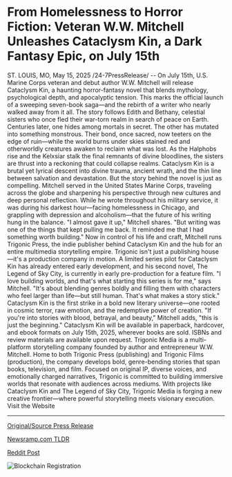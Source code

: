# From Homelessness to Horror Fiction: Veteran W.W. Mitchell Unleashes Cataclysm Kin, a Dark Fantasy Epic, on July 15th

ST. LOUIS, MO, May 15, 2025 /24-7PressRelease/ -- On July 15th, U.S. Marine Corps veteran and debut author W.W. Mitchell will release Cataclysm Kin, a haunting horror-fantasy novel that blends mythology, psychological depth, and apocalyptic tension. This marks the official launch of a sweeping seven-book saga—and the rebirth of a writer who nearly walked away from it all.  The story follows Edith and Bethany, celestial sisters who once fled their war-torn realm in search of peace on Earth. Centuries later, one hides among mortals in secret. The other has mutated into something monstrous. Their bond, once sacred, now teeters on the edge of ruin—while the world burns under skies stained red and otherworldly creatures awaken to reclaim what was lost.  As the Halphobs rise and the Kelxsiar stalk the final remnants of divine bloodlines, the sisters are thrust into a reckoning that could collapse realms. Cataclysm Kin is a brutal yet lyrical descent into divine trauma, ancient wrath, and the thin line between salvation and devastation.  But the story behind the novel is just as compelling.  Mitchell served in the United States Marine Corps, traveling across the globe and sharpening his perspective through new cultures and deep personal reflection. While he wrote throughout his military service, it was during his darkest hour—facing homelessness in Chicago, and grappling with depression and alcoholism—that the future of his writing hung in the balance.  "I almost gave it up," Mitchell shares. "But writing was one of the things that kept pulling me back. It reminded me that I had something worth building."  Now in control of his life and craft, Mitchell runs Trigonic Press, the indie publisher behind Cataclysm Kin and the hub for an entire multimedia storytelling empire. Trigonic isn't just a publishing house—it's a production company in motion. A limited series pilot for Cataclysm Kin has already entered early development, and his second novel, The Legend of Sky City, is currently in early pre-production for a feature film.  "I love building worlds, and that's what starting this series is for me," says Mitchell. "It's about blending genres boldly and filling them with characters who feel larger than life—but still human. That's what makes a story stick."  Cataclysm Kin is the first strike in a bold new literary universe—one rooted in cosmic terror, raw emotion, and the redemptive power of creation. "If you're into stories with blood, betrayal, and beauty," Mitchell adds, "this is just the beginning."  Cataclysm Kin will be available in paperback, hardcover, and ebook formats on July 15th, 2025, wherever books are sold. ISBNs and review materials are available upon request.  Trigonic Media is a multi-platform storytelling company founded by author and entrepreneur W.W. Mitchell. Home to both Trigonic Press (publishing) and Trigonic Films (production), the company develops bold, genre-bending stories that span books, television, and film. Focused on original IP, diverse voices, and emotionally charged narratives, Trigonic is committed to building immersive worlds that resonate with audiences across mediums. With projects like Cataclysm Kin and The Legend of Sky City, Trigonic Media is forging a new creative frontier—where powerful storytelling meets visionary execution.  Visit the Website 

---

[Original/Source Press Release](https://www.24-7pressrelease.com/press-release/522666/from-homelessness-to-horror-fiction-veteran-ww-mitchell-unleashes-cataclysm-kin-a-dark-fantasy-epic-on-july-15th)
                    

[Newsramp.com TLDR](https://newsramp.com/curated-news/marine-corps-veteran-w-w-mitchell-to-release-debut-novel-cataclysm-kin/929d2c1d6aaa094efe7a1fa992600c7c) 

 



[Reddit Post](https://www.reddit.com/r/Lifestyle_Culture/comments/1kn2b96/marine_corps_veteran_ww_mitchell_to_release_debut/) 



![Blockchain Registration](https://cdn.newsramp.app/24-7PressRelease/qrcode/255/15/deepta9E.webp)
